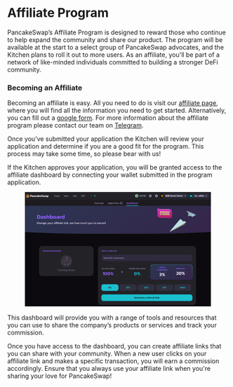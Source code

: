 # Affiliate Program

PancakeSwap’s Affiliate Program is designed to reward those who continue to help expand the community and share our product. The program will be available at the start to a select group of PancakeSwap advocates, and the Kitchen plans to roll it out to more users. As an affiliate, you'll be part of a network of like-minded individuals committed to building a stronger DeFi community.

### Becoming an Affiliate

Becoming an affiliate is easy. All you need to do is visit our [affiliate page](https://pancakeswap.finance/affiliates-program), where you will find all the information you need to get started. Alternatively, you can fill out a [google form](https://docs.google.com/forms/d/e/1FAIpQLSfP43IciQ5cH0JhTf1fDgUpwapBx-yD3ybv24pBdiVW7Th5jQ/viewform). For more information about the affiliate program please contact our team on [Telegram](https://t.me/pancakeswap).

Once you’ve submitted your application the Kitchen will review your application and determine if you are a good fit for the program. This process may take some time, so please bear with us!

If the Kitchen approves your application, you will be granted access to the affiliate dashboard by connecting your wallet submitted in the program application.

<figure><img src="../.gitbook/assets/affiliate-landing-page-01" alt=""><figcaption></figcaption></figure>

This dashboard will provide you with a range of tools and resources that you can use to share the company’s products or services and track your commission.

Once you have access to the dashboard, you can create affiliate links that you can share with your community. When a new user clicks on your affiliate link and makes a specific transaction, you will earn a commission accordingly. Ensure that you always use your affiliate link when you're sharing your love for PancakeSwap!
